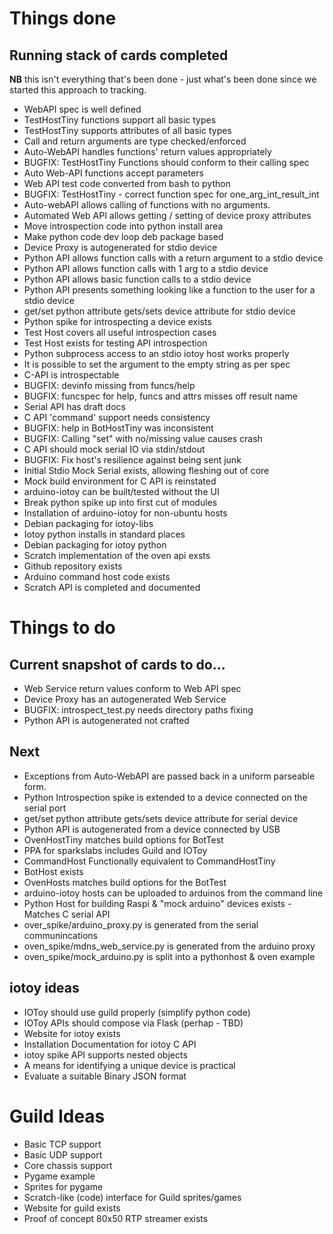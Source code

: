 # Things done

## Running stack of cards completed

**NB** this isn't everything that's been done - just what's been done since we started this approach to tracking.

* WebAPI spec is well defined
* TestHostTiny functions support all basic types
* TestHostTiny supports attributes of all basic types
* Call and return arguments are type checked/enforced
* Auto-WebAPI handles functions' return values appropriately
* BUGFIX: TestHostTiny Functions should conform to their calling spec
* Auto Web-API functions accept parameters
* Web API test code converted from bash to python
* BUGFIX: TestHostTiny - correct function spec for one_arg_int_result_int
* Auto-webAPI allows calling of functions with no arguments.
* Automated Web API allows getting / setting of device proxy attributes
* Move introspection code into python install area
* Make python code dev loop deb package based
* Device Proxy is autogenerated for stdio device
* Python API allows function calls with a return argument to a stdio device
* Python API allows function calls with 1 arg to a stdio device
* Python API allows basic function calls to a stdio device
* Python API presents something looking like a function to the user for a stdio device
* get/set python attribute gets/sets device attribute for stdio device
* Python spike for introspecting a device exists
* Test Host covers all useful introspection cases
* Test Host exists for testing API introspection
* Python subprocess access to an stdio iotoy host works properly
* It is possible to set the argument to the empty string as per spec
* C-API is introspectable
* BUGFIX: devinfo missing from funcs/help
* BUGFIX: funcspec for help, funcs and attrs misses off result name
* Serial API has draft docs
* C API 'command' support needs consistency
* BUGFIX: help in BotHostTiny was inconsistent
* BUGFIX: Calling "set" with no/missing value causes crash
* C API should mock serial IO via stdin/stdout
* BUGFIX: Fix host's resilience against being sent junk
* Initial Stdio Mock Serial exists, allowing fleshing out of core
* Mock build environment for C API is reinstated
* arduino-iotoy can be built/tested without the UI
* Break python spike up into first cut of modules
* Installation of arduino-iotoy for non-ubuntu hosts 
* Debian packaging for iotoy-libs
* Iotoy python installs in standard places
* Debian packaging for iotoy python
* Scratch implementation of the oven api exsts
* Github repository exists
* Arduino command host code exists
* Scratch API is completed and documented

# Things to do

## Current snapshot of cards to do...

* Web Service return values conform to Web API spec
* Device Proxy has an autogenerated Web Service
* BUGFIX: introspect_test.py needs directory paths fixing
* Python API is autogenerated not crafted

## Next

* Exceptions from Auto-WebAPI are passed back in a uniform parseable form.
* Python Introspection spike is extended to a device connected on the serial port
* get/set python attribute gets/sets device attribute for serial device
* Python API is autogenerated from a device connected by USB
* OvenHostTiny matches build options for BotTest
* PPA for sparkslabs includes Guild and IOToy
* CommandHost Functionally equivalent to CommandHostTiny
* BotHost exists
* OvenHosts matches build options for the BotTest
* arduino-iotoy hosts can be uploaded to arduinos from the command line
* Python Host for building Raspi & "mock arduino" devices exists - Matches C serial API
* over_spike/arduino_proxy.py is generated from the serial communincations
* oven_spike/mdns_web_service.py is generated from the arduino proxy
* oven_spike/mock_arduino.py is split into a pythonhost & oven example

## iotoy ideas

* IOToy should use guild properly (simplify python code)
* IOToy APIs should compose via Flask (perhap - TBD)
* Website for iotoy exists
* Installation Documentation for iotoy C API
* iotoy spike API supports nested objects
* A means for identifying a unique device is practical
* Evaluate a suitable Binary JSON format

# Guild Ideas

* Basic TCP support
* Basic UDP support
* Core chassis support
* Pygame example
* Sprites for pygame
* Scratch-like (code) interface for Guild sprites/games
* Website for guild exists
* Proof of concept 80x50 RTP streamer exists
